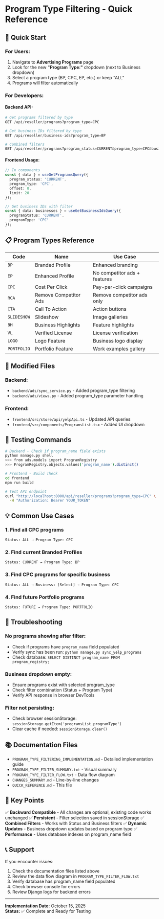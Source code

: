 # Program Type Filtering - Quick Reference

## 🚀 Quick Start

### For Users:
1. Navigate to **Advertising Programs** page
2. Look for the new **"Program Type:"** dropdown (next to Business dropdown)
3. Select a program type (BP, CPC, EP, etc.) or keep "ALL"
4. Programs will filter automatically

### For Developers:

#### Backend API:
```python
# Get programs filtered by type
GET /api/reseller/programs?program_type=CPC

# Get business IDs filtered by type
GET /api/reseller/business-ids?program_type=BP

# Combined filters
GET /api/reseller/programs?program_status=CURRENT&program_type=CPC&business_id=xyz123
```

#### Frontend Usage:
```typescript
// In components
const { data } = useGetProgramsQuery({
  program_status: 'CURRENT',
  program_type: 'CPC',
  offset: 0,
  limit: 20
});

// Get business IDs with filter
const { data: businesses } = useGetBusinessIdsQuery({
  programStatus: 'CURRENT',
  programType: 'CPC'
});
```

## 📋 Program Types Reference

| Code | Name | Use Case |
|------|------|----------|
| `BP` | Branded Profile | Enhanced branding |
| `EP` | Enhanced Profile | No competitor ads + features |
| `CPC` | Cost Per Click | Pay-per-click campaigns |
| `RCA` | Remove Competitor Ads | Remove competitor ads only |
| `CTA` | Call To Action | Action buttons |
| `SLIDESHOW` | Slideshow | Image galleries |
| `BH` | Business Highlights | Feature highlights |
| `VL` | Verified License | License verification |
| `LOGO` | Logo Feature | Business logo display |
| `PORTFOLIO` | Portfolio Feature | Work examples gallery |

## 🔧 Modified Files

### Backend:
- `backend/ads/sync_service.py` - Added program_type filtering
- `backend/ads/views.py` - Added program_type parameter handling

### Frontend:
- `frontend/src/store/api/yelpApi.ts` - Updated API queries
- `frontend/src/components/ProgramsList.tsx` - Added UI dropdown

## 🧪 Testing Commands

```bash
# Backend - Check if program_name field exists
python manage.py shell
>>> from ads.models import ProgramRegistry
>>> ProgramRegistry.objects.values('program_name').distinct()

# Frontend - Build check
cd frontend
npm run build

# Test API endpoint
curl "http://localhost:8000/api/reseller/programs?program_type=CPC" \
  -H "Authorization: Bearer YOUR_TOKEN"
```

## 💡 Common Use Cases

### 1. Find all CPC programs
```
Status: ALL → Program Type: CPC
```

### 2. Find current Branded Profiles
```
Status: CURRENT → Program Type: BP
```

### 3. Find CPC programs for specific business
```
Status: ALL → Business: [Select] → Program Type: CPC
```

### 4. Find future Portfolio programs
```
Status: FUTURE → Program Type: PORTFOLIO
```

## 🐛 Troubleshooting

### No programs showing after filter:
- Check if programs have `program_name` field populated
- Verify sync has been run: `python manage.py sync_yelp_programs`
- Check database: `SELECT DISTINCT program_name FROM program_registry;`

### Business dropdown empty:
- Ensure programs exist with selected program_type
- Check filter combination (Status + Program Type)
- Verify API response in browser DevTools

### Filter not persisting:
- Check browser sessionStorage: `sessionStorage.getItem('programsList_programType')`
- Clear cache if needed: `sessionStorage.clear()`

## 📚 Documentation Files

- `PROGRAM_TYPE_FILTERING_IMPLEMENTATION.md` - Detailed implementation guide
- `PROGRAM_TYPE_FILTER_SUMMARY.txt` - Visual summary
- `PROGRAM_TYPE_FILTER_FLOW.txt` - Data flow diagram
- `CHANGES_SUMMARY.md` - Line-by-line changes
- `QUICK_REFERENCE.md` - This file

## 🎯 Key Points

✅ **Backward Compatible** - All changes are optional, existing code works unchanged
✅ **Persistent** - Filter selection saved in sessionStorage
✅ **Combined Filters** - Works with Status and Business filters
✅ **Dynamic Updates** - Business dropdown updates based on program type
✅ **Performance** - Uses database indexes on program_name field

## 📞 Support

If you encounter issues:
1. Check the documentation files listed above
2. Review the data flow diagram in `PROGRAM_TYPE_FILTER_FLOW.txt`
3. Verify database has program_name field populated
4. Check browser console for errors
5. Review Django logs for backend errors

---

**Implementation Date:** October 15, 2025  
**Status:** ✅ Complete and Ready for Testing

